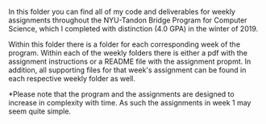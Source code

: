 In this folder you can find all of my code and deliverables for weekly assignments throughout the NYU-Tandon Bridge Program for Computer Science, which I completed with distinction (4.0 GPA) in the winter of 2019. 

Within this folder there is a folder for each corresponding week of the program. Within each of the weekly folders there is either a pdf with the assignment instructions or a README file with the assignment propmt. In addition, all supporting files for that week's assignment can be found in each respective weekly folder as well.

*Please note that the program and the assignments are designed to increase in complexity with time. As such the assignments in week 1 may seem quite simple. 
